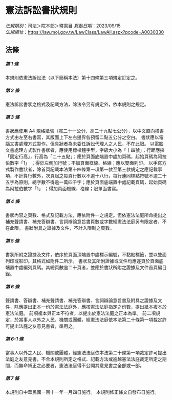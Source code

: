# 憲法訴訟書狀規則

*法規類別*：司法＞院本部＞釋憲目
*異動日期*：2023/09/15  
*法規網址*：https://law.moj.gov.tw/LawClass/LawAll.aspx?pcode=A0030330



## 法條
##### 第 1 條
本規則依憲法訴訟法（以下簡稱本法）第十四條第三項規定訂定之。

##### 第 2 條
憲法訴訟書狀之格式及記載方法，除法令另有規定外，依本規則之規定。

##### 第 3 條
書狀應使用 A4 規格紙張（寬二十一公分、高二十九點七公分），以中文直向橫書方式由左至右書寫，其版面上下左右邊界各預留二點五公分之空白。
書狀應以電腦文書處理方式製作。但具狀者為未委任訴訟代理人之人民，不在此限。
以電腦文書處理方式製作書狀者，應使用標楷體字型，字級大小為「十四號」；行距應採「固定行高」，行高為「二十五點」；應於頁面底端置中處加頁碼，起始頁碼為阿拉伯數字「1」 ；得於左側加行號；不加頁面框線、格線；應以雙面列印。
以手寫方式製作書狀者，除首頁記載本法第十四條第一項第一款至第三款規定之應記載事項，不計算行數外，次頁起之每頁行數以不逾十八行，每行連同標點符號不逾二十五字為原則，總字數不得逾一萬四千字；應於頁面底端置中處記載頁碼，起始頁碼為阿拉伯數字「1」 ；得加頁面框線、格線；限單面書寫。

##### 第 4 條
書狀內容之頁數、格式及記載方法，應依附件一之規定。但依憲法法庭所命提出之補充聲請書、補充答辯書、言詞辯論意旨書頁數或字數經憲法法庭另有限定者，不在此限。
書狀附具之證據及文件，不計入限制之頁數。

##### 第 5 條
書狀所附之證據及文件，依序於頁面頂端置中處標示編號，不黏貼標籤，並以雙面列印或影印。其格式如附件二所示。
書狀及其所附證據或文件均應逐頁於頁面底端置中處編列頁碼。其總頁數逾二十頁者，並應於書狀所附之證據及文件首頁編目錄。

##### 第 6 條
聲請書、答辯書、補充聲請書、補充答辯書、言詞辯論意旨書及附具之證據及文件，除應提出正本一份於憲法法庭外，應按憲法法庭指定之份數，提出紙本複本於憲法法庭。
前項複本與正本不符者，以提出於憲法法庭之正本為準。
前二項規定，於當事人以外之人民、機關或團體，經憲法法庭依本法第二十條第一項裁定許可提出法庭之友意見書者，準用之。

##### 第 6-1 條
當事人以外之人民、機關或團體，經憲法法庭依本法第二十條第一項裁定許可提出法庭之友意見書，不合本規則所定之格式、記載方法或逾越憲法法庭裁定所定之期間，而無命補正之必要者，憲法法庭得不公開其意見書之全部或一部。

##### 第 7 條
本規則自中華民國一百十一年一月四日施行。
本規則修正條文自發布日施行。


